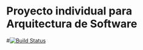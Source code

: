# Proyecto individual para Arquitectura de Software

#[![Build Status](https://travis-ci.org/CesarBPV/project_app.svg?branch=master)](https://travis-ci.org/CesarBPV/project_app)
